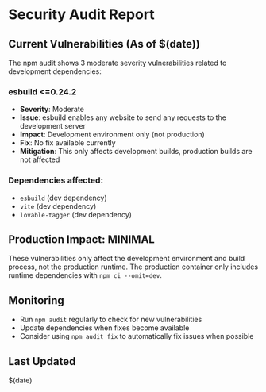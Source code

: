 # Security Audit Report

## Current Vulnerabilities (As of $(date))

The npm audit shows 3 moderate severity vulnerabilities related to development dependencies:

### esbuild <=0.24.2
- **Severity**: Moderate
- **Issue**: esbuild enables any website to send any requests to the development server
- **Impact**: Development environment only (not production)
- **Fix**: No fix available currently
- **Mitigation**: This only affects development builds, production builds are not affected

### Dependencies affected:
- `esbuild` (dev dependency)
- `vite` (dev dependency) 
- `lovable-tagger` (dev dependency)

## Production Impact: MINIMAL
These vulnerabilities only affect the development environment and build process, not the production runtime. The production container only includes runtime dependencies with `npm ci --omit=dev`.

## Monitoring
- Run `npm audit` regularly to check for new vulnerabilities
- Update dependencies when fixes become available
- Consider using `npm audit fix` to automatically fix issues when possible

## Last Updated
$(date)
